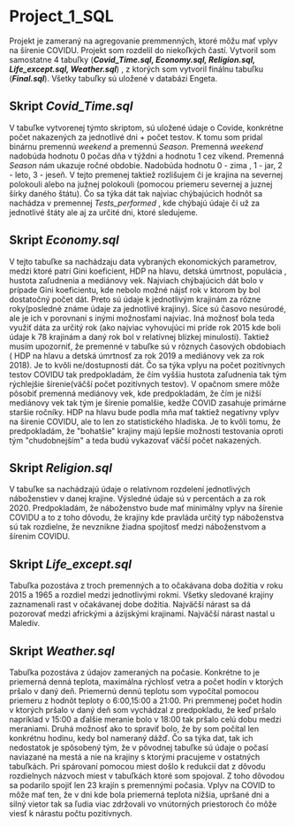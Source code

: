 # Project_1_SQL

Projekt je zameraný na agregovanie premmenných, ktoré môžu mať vplyv na šírenie COVIDU. Projekt som rozdelil do niekoľkých častí. Vytvoril som samostatne 4 tabuľky (***Covid_Time.sql, Economy.sql, Religion.sql, Life_except.sql, Weather.sql***) , z ktorých som vytvoril finálnu tabuľku (***Final.sql***). Všetky tabuľky sú uložené v databázi Engeta. 

## Skript ***Covid_Time.sql***
V tabuľke vytvorenej týmto skriptom, sú uložené údaje o Covide, konkrétne počet nakazených za jednotlivé dni + počet testov. K tomu som pridal binárnu premennú _weekend_ a premennú _Season_. Premenná _weekend_ nadobúda hodnotu 0 počas dňa v týždni a hodnotu 1 cez víkend. Premenná _Season_ nám ukazuje ročné obdobie. Nadobúda hodnotu 0 - zima , 1 - jar, 2 - leto, 3 - jeseň. V tejto premenej taktiež rozlišujem či je krajina na severnej polokouli alebo na južnej polokouli (pomocou priemeru severnej a juznej šírky daného štátu).
Čo sa týka dát tak najviac chýbajúcich hodnôt sa nachádza v premennej _Tests_performed_ , kde chýbajú údaje či už za jednotlivé štáty ale aj za určité dni, ktoré sledujeme.


## Skript ***Economy.sql***
V tejto tabuľke sa nachádzaju data vybraných ekonomických parametrov, medzi ktoré patrí Gini koeficient, HDP na hlavu, detská úmrtnost, populácia , hustota zaľudnenia a mediánovy vek. Najviach chýbajúcich dát bolo v prípade Gini koeficientu, kde nebolo možné nájsť rok v ktorom by bol dostatočný počet dát. Preto sú údaje k jednotlivým krajinám za rôzne roky(posledné známe údaje za jednotlivé krajiny). Síce sú časovo nesúrodé, ale je ich v porovnaní s inými možnosťami najviac. Iná možnosť bola teda využiť dáta za určitý rok (ako najviac vyhovujúci mi príde rok 2015 kde boli údaje k 78 krajinám a daný rok bol v relatívnej blízkej minulosti). Taktiež musím upozorniť, že premenné v tabuľke sú v rôznych časových obdobiach ( HDP na hlavu a detská úmrtnosť za rok 2019 a mediánovy vek za rok 2018). Je to kvôli ne/dostupnosti dát. 
Čo sa týka vplyu na počet pozitívnych testov COVIDU tak predpokladám, že čím vyššia hustota zaľudnenia tak tým rýchlejšie šírenie(väčší počet pozitívnych testov). V opačnom smere môže pôsobiť premenná mediánovy vek, kde predpokladám, že čím je nižší mediánovy vek tak tým je šírenie pomalšie, kedže COVID zasahuje primárne staršie ročníky. HDP na hlavu bude podla mňa mať taktiež negatívny vplyv na širenie COVIDU, ale to len zo statistického hladiska. Je to kvôli tomu, že predpokladám, že "bohatšie" krajiny majú lepšie možnosti testovania oproti tým "chudobnejším" a teda budú vykazovať väčší počet nakazených.


## Skript ***Religion.sql***
V tabuľke sa nachádzajú údaje o relatívnom rozdelení jednotlivých náboženstiev v danej krajine. Výsledné údaje sú v percentách a za rok 2020. Predpokladám, že náboženstvo bude mať minimálny vplyv na šírenie COVIDU a to z toho dôvodu, že krajiny kde pravláda určitý typ náboženstva sú tak rozdielne, že nevznikne žiadna spojitosť medzi náboženstvom a šírenim COVIDU.


## Skript ***Life_except.sql***
Tabuľka pozostáva z troch premenných a to očakávana doba dožitia v roku 2015 a 1965 a rozdiel medzi jednotlivými rokmi. Všetky sledované krajiny zaznamenali rast v očakávanej dobe dožitia. Najväčší nárast sa dá pozorovať medzi africkými a ázijskými krajinami. Najväčší nárast nastal u Malediv.


## Skript ***Weather.sql***
Tabuľka pozostáva z údajov zameraných na počasie. Konkrétne to je priemerná denná teplota, maximálna rýchlosť vetra a počet hodín v ktorých pršalo v daný deň. Priemernú dennú teplotu som vypočítal pomocou priemeru z hodnôt teploty o 6:00,15:00 a 21:00. Pri premmenej počet hodín v ktorých pršalo v daný deň som vychádzal z predpokladu, že keď pršalo napríklad v 15:00 a ďalšie meranie bolo v 18:00 tak pršalo celú dobu medzi meraniami. Druhá možnosť ako to spraviť bolo, že by som počítal len konkrétnu hodinu, kedy bol nameraný dážď. Čo sa týka dat, tak ich nedostatok je spôsobený tým, že v pôvodnej tabuľke sú údaje o počasí naviazané na mestá a nie na krajiny s ktorými pracujeme v ostatných tabuľkách. Pri spárovaní pomocou miest došlo k redukcií dat z dôvodu rozdielnych názvoch miest v tabuľkách ktoré som spojoval. Z toho dôvodou sa podarilo spojiť len 23 krajín s premennými počasia. 
Vplyv na COVID to môže mať ten, že v dni kde bola priemerná teplota nižšia, upršané dni a silný vietor tak sa ľudia viac zdržovali vo vnútorných priestoroch čo môže viesť k nárastu počtu pozitívnych.


